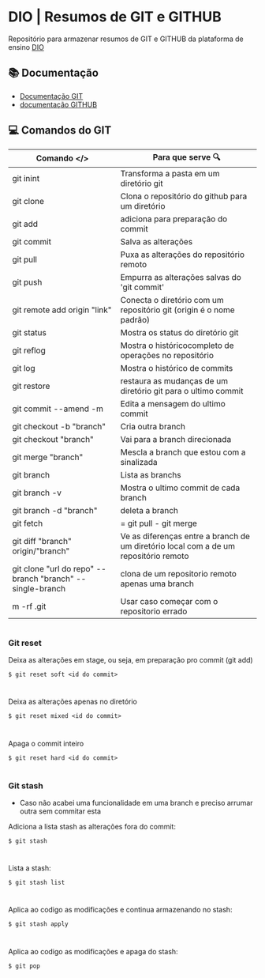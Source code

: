 
# DIO | Resumos de GIT e GITHUB

Repositório para armazenar resumos de GIT e GITHUB da plataforma de ensino [DIO](https://www.dio.me/)

## 📚 Documentação
- [Documentação GIT](https://git-scm.com/docs)
- [documentação GITHUB](https://docs.github.com/)

## 💻 Comandos do GIT

| Comando </>| Para que serve 🔍|
|---------|----------------|
|git inint|Transforma a pasta em um diretório git|
|git clone|Clona o repositório do github para um diretório|
|git add|adiciona para preparação do commit|
|git commit|Salva as alterações|
|git pull|Puxa as alterações do repositório remoto|
|git push|Empurra as alterações salvas do 'git commit'|
|git remote add origin "link"|Conecta o diretório com um repositório git (origin é o nome padrão)|
|git status|Mostra os status do diretório git|
|git reflog|Mostra o históricocompleto de operações no repositório|
|git log|Mostra o histórico de commits|
|git restore|restaura as mudanças de um diretório git para o ultimo commit|
|git commit --amend -m|Edita a mensagem do ultimo commit|
|git checkout -b "branch"|Cria outra branch|
|git checkout "branch"|Vai para a branch direcionada|
|git merge "branch"|Mescla a branch que estou com a sinalizada|
|git branch|Lista as branchs|
|git branch -v|Mostra o ultimo commit de cada branch|
|git branch -d "branch"|deleta a branch|
|git fetch|= git pull - git merge|
|git diff "branch" origin/"branch"|Ve as diferenças entre a branch de um diretório local com a de um repositório remoto|
|git clone "url do repo" --branch "branch" --single-branch|clona de um repositorio remoto apenas uma branch|
|m -rf .git|Usar caso começar com o repositorio errado|
#
### Git reset
Deixa as alterações em stage, ou seja, em preparação pro commit (git add)
```
$ git reset soft <id do commit>
```
#
Deixa as alterações apenas no diretório
```
$ git reset mixed <id do commit>
```
#
Apaga o commit inteiro
```
$ git reset hard <id do commit>
```
#

### Git stash
- Caso não acabei uma funcionalidade em uma branch e preciso arrumar outra sem commitar esta

Adiciona a lista stash as alterações fora do commit:
```
$ git stash
```
#
Lista a stash:
```
$ git stash list
```
#
Aplica ao codigo as modificações e continua armazenando no stash:
```
$ git stash apply
```
#
Aplica ao codigo as modificações e apaga do stash:
```
$ git pop
```